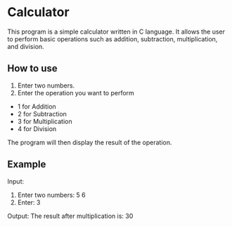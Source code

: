 # Calculator

This program is a simple calculator written in C language. It allows the user to perform basic operations such as addition, subtraction, multiplication, and division.

## How to use

1. Enter two numbers.
2. Enter the operation you want to perform
  * 1 for Addition
  * 2 for Subtraction
  * 3 for Multiplication
  * 4 for Division

The program will then display the result of the operation.

## Example

Input:
1. Enter two numbers: 5 6
2. Enter: 3

Output:
The result after multiplication is: 30
